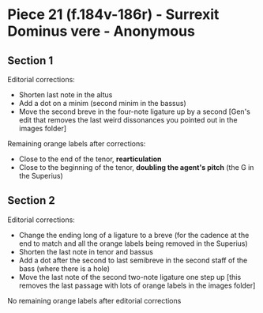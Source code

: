 # Piece 21 (f.184v-186r) - Surrexit Dominus vere - Anonymous

## Section 1

Editorial corrections:
- Shorten last note in the altus
- Add a dot on a minim (second minim in the bassus)
- Move the second breve in the four-note ligature up by a second [Gen's edit that removes the last weird dissonances you pointed out in the images folder]

Remaining orange labels after corrections:
- Close to the end of the tenor, **rearticulation**
- Close to the beginning of the tenor, **doubling the agent's pitch** (the G in the Superius)


## Section 2

Editorial corrections:
- Change the ending long of a ligature to a breve (for the cadence at the end to match and all the orange labels being removed in the Superius)
- Shorten the last note in tenor and bassus
- Add a dot after the second to last semibreve in the second staff of the bass (where there is a hole)
- Move the last note of the second two-note ligature one step up [this removes the last passage with lots of orange labels in the images folder]

No remaining orange labels after editorial corrections
